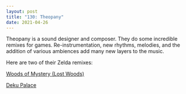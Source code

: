 ```yaml
---
layout: post
title: "130: Theopany"
date: 2021-04-26
---
```


Theopany is a sound designer and composer. They do some incredible remixes for games. Re-instrumentation, new rhythms, melodies, and the addition of various ambiences add many new layers to the music.

Here are two of their Zelda remixes:

[Woods of Mystery (Lost Woods)](https://youtu.be/5niOf54X_iM)

[Deku Palace](https://youtu.be/4r9S2yEiuME)
